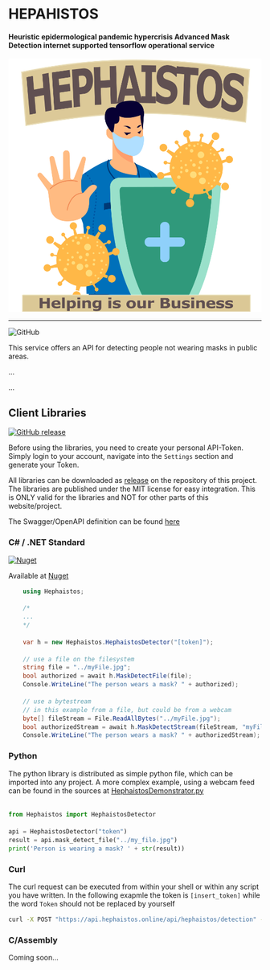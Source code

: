 # HEPAHISTOS
#### Heuristic epidermological pandemic hypercrisis Advanced Mask Detection internet supported tensorflow operational service


![LOGO](https://raw.githubusercontent.com/Mayerch1/Applied-AI-Technologies/master/Hephaistos/res/logo.png)


---

![GitHub](https://img.shields.io/github/license/mayerch1/Applied-AI-Technologies)

This service offers an API for detecting people not wearing masks in public areas.

...

...



## Client Libraries

[![GitHub release](https://img.shields.io/github/release/mayerch1/Applied-AI-Technologies)](https://github.com/mayerch1/Applied-AI-Technologies/releases/latest)

Before using the libraries, you need to create your personal API-Token. Simply login to your account, navigate into the `Settings` section and generate your Token.

All libraries can be downloaded as [release](https://github.com/mayerch1/Applied-AI-Technologies/releases/latest) on the repository of this project.
The libraries are published under the MIT license for easy integration. This is ONLY valid for the libraries and NOT for other parts of this website/project.

The Swagger/OpenAPI definition can be found [here](https://github.com/Mayerch1/Applied-AI-Technologies/tree/master/Hephaistos/lib/swagger.yaml)


### C# / .NET Standard

[![Nuget](https://img.shields.io/nuget/v/Hephaistos)](https://www.nuget.org/packages/Hephaistos/)

Available at [Nuget](https://www.nuget.org/packages/Hephaistos/)

```c#
    using Hephaistos;

    /*
    ...
    */

    var h = new Hephaistos.HephaistosDetector("[token]");

    // use a file on the filesystem
    string file = "../myFile.jpg";
    bool authorized = await h.MaskDetectFile(file);
    Console.WriteLine("The person wears a mask? " + authorized);

    // use a bytestream
    // in this example from a file, but could be from a webcam
    byte[] fileStream = File.ReadAllBytes("../myFile.jpg");
    bool authorizedStream = await h.MaskDetectStream(fileStream, "myFile.jpg");
    Console.WriteLine("The person wears a mask? " + authorizedStream);
```


### Python

The python library is distributed as simple python file, which can be imported into any project.
A more complex example, using a webcam feed can be found in the sources at [HephaistosDemonstrator.py](https://github.com/Mayerch1/Applied-AI-Technologies/blob/master/Hephaistos/lib/Python/HephaistosDemonstrator.py)

```python

from Hephaistos import HephaistosDetector

api = HephaistosDetector("token")
result = api.mask_detect_file("../my_file.jpg")
print('Person is wearing a mask? ' + str(result))

```

### Curl

The curl request can be executed from within your shell or within any script you have written.
In the following exapmle the token is `[insert_token]` while the word `Token` should not be replaced by yourself

```bash
curl -X POST "https://api.hephaistos.online/api/hephaistos/detection" -H  "accept: application/json" -H  "Authorization: Token [insert_token]" -H  "Content-Type: multipart/form-data" -F "file=@image.png;type=image/png"
```



### C/Assembly

Coming soon...
